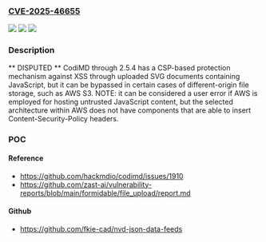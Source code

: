 ### [CVE-2025-46655](https://cve.mitre.org/cgi-bin/cvename.cgi?name=CVE-2025-46655)
![](https://img.shields.io/static/v1?label=Product&message=n%2Fa&color=blue)
![](https://img.shields.io/static/v1?label=Version&message=n%2Fa&color=blue)
![](https://img.shields.io/static/v1?label=Vulnerability&message=n%2Fa&color=brighgreen)

### Description

** DISPUTED ** CodiMD through 2.5.4 has a CSP-based protection mechanism against XSS through uploaded SVG documents containing JavaScript, but it can be bypassed in certain cases of different-origin file storage, such as AWS S3. NOTE: it can be considered a user error if AWS is employed for hosting untrusted JavaScript content, but the selected architecture within AWS does not have components that are able to insert Content-Security-Policy headers.

### POC

#### Reference
- https://github.com/hackmdio/codimd/issues/1910
- https://github.com/zast-ai/vulnerability-reports/blob/main/formidable/file_upload/report.md

#### Github
- https://github.com/fkie-cad/nvd-json-data-feeds

